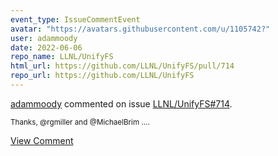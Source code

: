 ```yaml
---
event_type: IssueCommentEvent
avatar: "https://avatars.githubusercontent.com/u/1105742?"
user: adammoody
date: 2022-06-06
repo_name: LLNL/UnifyFS
html_url: https://github.com/LLNL/UnifyFS/pull/714
repo_url: https://github.com/LLNL/UnifyFS
---
```


<a href='https://github.com/adammoody' target='_blank'>adammoody</a> commented on issue <a href='https://github.com/LLNL/UnifyFS/pull/714' target='_blank'>LLNL/UnifyFS#714</a>.

<small>Thanks, @rgmiller and @MichaelBrim ....</small>

<a href='https://github.com/LLNL/UnifyFS/pull/714' target='_blank'>View Comment</a>